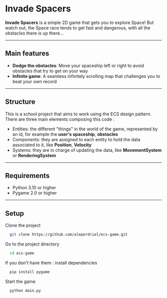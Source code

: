 # Invade Spacers

**Invade Spacers** is a simple 2D game that gets you to explore Space! But watch out, the Space race tends to get fast and dangerous, with all the obstacles there is up there...

---
## Main features
- **Dodge the obstacles**: Move your spaceship left or right to avoid obstacles that try to get on your way
- **Infinite game**: A seamless infinitely scrolling map that challenges you to beat your own record 

---
## Structure
This is a school project that aims to work using the ECS design pattern.  <br>
There are three main elements composing this code :
- Entities: the different "things" in the world of the game, represented by an id, for example the **user's spaceship**, **obstacles** 
- Components: they are assigned to each entity to hold the data associated to it, like **Position**, **Velocity**
- Systems: they are in charge of updating the data, like **MovementSystem** or **RenderingSystem**

---
## Requirements
- Python 3.10 or higher
- Pygame 2.0 or higher

---

## Setup

Clone the project

```bash
  git clone https://github.com/aleperdriel/ecs-game.git
```

Go to the project directory

```bash
  cd ecs-game
```

If you don't have them : install dependencies

```bash
  pip install pygame
```

Start the game

```bash
  python main.py